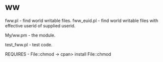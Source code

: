 # ww

fww.pl - find world writable files.
fww_euid.pl - find world writable files with effective userid of supplied userid.

My/ww.pm - the module. 

test_fww.pl - test code. 

REQUIRES - File::chmod -> cpan> install File::chmod



